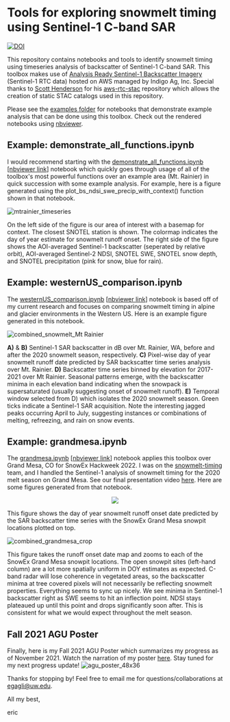 # Tools for exploring snowmelt timing using Sentinel-1 C-band SAR
 
 [![DOI](https://zenodo.org/badge/433593658.svg)](https://zenodo.org/badge/latestdoi/433593658)

This repository contains notebooks and tools to identify snowmelt timing using timeseries analysis of backscatter of Sentinel-1 C-band SAR. This toolbox makes use of [Analysis Ready Sentinel-1 Backscatter Imagery](https://registry.opendata.aws/sentinel-1-rtc-indigo/) (Sentinel-1 RTC data) hosted on AWS managed by Indigo Ag, Inc. Special thanks to [Scott Henderson](https://github.com/scottyhq) for his [aws-rtc-stac](https://github.com/relativeorbit/aws-rtc-stac) repository which allows the creation of static STAC catalogs used in this repository. 

Please see the [examples folder](https://github.com/egagli/sar_snow_melt_timing/tree/main/examples) for notebooks that demonstrate example analysis that can be done using this toolbox. Check out the rendered notebooks using [nbviewer](https://nbviewer.org/github/egagli/sar_snow_melt_timing/tree/main/examples/). 


## Example: demonstrate_all_functions.ipynb
I would recommend starting with the [demonstrate_all_functions.ipynb](https://github.com/egagli/sar_snow_melt_timing/blob/main/examples/demonstrate_all_functions.ipynb) [[nbviewer link](https://nbviewer.org/github/egagli/sar_snow_melt_timing/blob/main/examples/demonstrate_all_functions.ipynb)] notebook which quickly goes through usage of all of the toolbox's most powerful functions over an example area (Mt. Rainier) in quick succession with some example analysis. For example, here is a figure generated using the plot_bs_ndsi_swe_precip_with_context() function shown in that notebook. 

![mtrainier_timeseries](https://user-images.githubusercontent.com/67975937/180886014-7c87f643-9fa6-42c5-8d01-74190ee4826d.png)

On the left side of the figure is our area of interest with a basemap for context. The closest SNOTEL station is shown. The colormap indicates the day of year estimate for snowmelt runoff onset. The right side of the figure shows the AOI-averaged Sentinel-1 backscatter (seperated by relative orbit), AOI-averaged Sentinel-2 NDSI, SNOTEL SWE, SNOTEL snow depth, and SNOTEL precipitation (pink for snow, blue for rain).

## Example: westernUS_comparison.ipynb
The [westernUS_comparison.ipynb](https://github.com/egagli/sar_snow_melt_timing/blob/main/examples/westernUS_comparison.ipynb) [[nbviewer link](https://nbviewer.org/github/egagli/sar_snow_melt_timing/blob/main/examples/westernUS_comparison.ipynb)] notebook is based off of my current research and focuses on comparing snowmelt timing in alpine and glacier environments in the Western US. Here is an example figure generated in this notebook.

![combined_snowmelt_Mt  Rainier](https://user-images.githubusercontent.com/67975937/180885653-dbb241cf-de57-47eb-95e1-28b13b45e76e.png)

**A)** & **B)** Sentinel-1 SAR backscatter in dB over Mt. Rainier, WA, before and after the 2020 snowmelt season, respectively. **C)** Pixel-wise day of year snowmelt runoff date predicted by SAR backscatter time series analysis over Mt. Rainier. **D)** Backscatter time series binned by elevation for 2017-2021 over Mt Rainier. Seasonal patterns emerge, with the backscatter minima in each elevation band indicating when the snowpack is supersaturated (usually suggesting onset of snowmelt runoff). **E)** Temporal window selected from D) which isolates the 2020 snowmelt season. Green ticks indicate a Sentinel-1 SAR acquisition. Note the interesting jagged peaks occurring April to July, suggesting instances or combinations of melting, refreezing, and rain on snow events. 

## Example: grandmesa.ipynb
The [grandmesa.ipynb](https://github.com/egagli/sar_snow_melt_timing/blob/main/examples/grandmesa.ipynb) [[nbviewer link](https://nbviewer.org/github/egagli/sar_snow_melt_timing/blob/main/examples/grandmesa.ipynb)] notebook applies this toolbox over Grand Mesa, CO for SnowEx Hackweek 2022. I was on the [snowmelt-timing](https://github.com/snowex-hackweek/snowmelt-timing) team, and I handled the Sentinel-1 analysis of snowmelt timing for the 2020 melt season on Grand Mesa. See our final presentation video [here](https://www.youtube.com/watch?v=32q-hQ5pK48). Here are some figures generated from that notebook.


<p align="center">
  <img src="https://user-images.githubusercontent.com/67975937/180887533-610a3072-c1b1-4a31-9e2b-5056127346fd.png"/>
</p>


This figure shows the day of year snowmelt runoff onset date predicted by the SAR backscatter time series with the SnowEx Grand Mesa snowpit locations plotted on top.

![combined_grandmesa_crop](https://user-images.githubusercontent.com/67975937/180887541-7e71d5b1-defb-43ae-8a49-abfc663d5891.png)

This figure takes the runoff onset date map and zooms to each of the SnowEx Grand Mesa snowpit locations. The open snowpit sites (left-hand column) are a lot more spatially uniform in DOY estimates as expected. C-band radar will lose coherence in vegetated areas, so the backscatter minima at tree covered pixels will not necessarily be reflecting snowmelt properties. Everything seems to sync up nicely. We see minima in Sentinel-1 backscatter right as SWE seems to hit an inflection point. NDSI stays plateaued up until this point and drops significantly soon after. This is consistent for what we would expect throughout the melt season.

## Fall 2021 AGU Poster
Finally, here is my Fall 2021 AGU Poster which summarizes my progress as of November 2021. Watch the narration of my poster [here](https://www.youtube.com/watch?v=S0ZCVqRnoJ8). Stay tuned for my next progress update! 
![agu_poster_48x36](https://user-images.githubusercontent.com/67975937/177890573-5ba07f43-cee6-4a11-ac1c-530738424946.png)

Thanks for stopping by! Feel free to email me for questions/collaborations at egagli@uw.edu.

All my best,

eric
